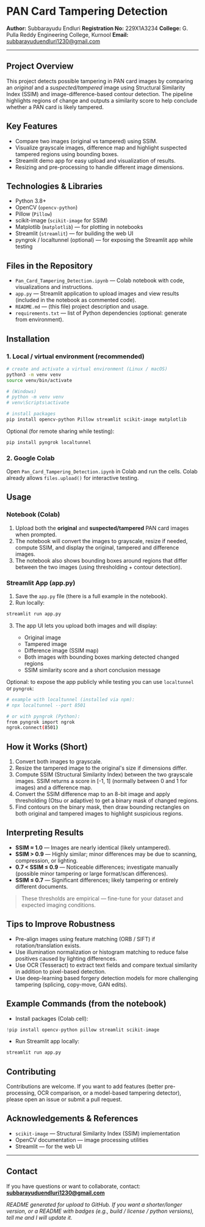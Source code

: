 # PAN Card Tampering Detection

**Author:** Subbarayudu Endluri
**Registration No:** 229X1A3234
**College:** G. Pulla Reddy Engineering College, Kurnool
**Email:** [subbarayuduendluri1230@gmail.com](mailto:subbarayuduendluri1230@gmail.com)

---

## Project Overview

This project detects possible tampering in PAN card images by comparing an *original* and a *suspected/tampered* image using Structural Similarity Index (SSIM) and image-difference-based contour detection. The pipeline highlights regions of change and outputs a similarity score to help conclude whether a PAN card is likely tampered.

## Key Features

* Compare two images (original vs tampered) using SSIM.
* Visualize grayscale images, difference map and highlight suspected tampered regions using bounding boxes.
* Streamlit demo app for easy upload and visualization of results.
* Resizing and pre-processing to handle different image dimensions.

## Technologies & Libraries

* Python 3.8+
* OpenCV (`opencv-python`)
* Pillow (`Pillow`)
* scikit-image (`scikit-image` for SSIM)
* Matplotlib (`matplotlib`) — for plotting in notebooks
* Streamlit (`streamlit`) — for building the web UI
* pyngrok / localtunnel (optional) — for exposing the Streamlit app while testing

## Files in the Repository

* `Pan_Card_Tampering_Detection.ipynb` — Colab notebook with code, visualizations and instructions.
* `app.py` — Streamlit application to upload images and view results (included in the notebook as commented code).
* `README.md` — (this file) project description and usage.
* `requirements.txt` — list of Python dependencies (optional: generate from environment).

## Installation

### 1. Local / virtual environment (recommended)

```bash
# create and activate a virtual environment (Linux / macOS)
python3 -m venv venv
source venv/bin/activate

# (Windows)
# python -m venv venv
# venv\Scripts\activate

# install packages
pip install opencv-python Pillow streamlit scikit-image matplotlib
```

Optional (for remote sharing while testing):

```bash
pip install pyngrok localtunnel
```

### 2. Google Colab

Open `Pan_Card_Tampering_Detection.ipynb` in Colab and run the cells. Colab already allows `files.upload()` for interactive testing.

## Usage

### Notebook (Colab)

1. Upload both the **original** and **suspected/tampered** PAN card images when prompted.
2. The notebook will convert the images to grayscale, resize if needed, compute SSIM, and display the original, tampered and difference images.
3. The notebook also shows bounding boxes around regions that differ between the two images (using thresholding + contour detection).

### Streamlit App (app.py)

1. Save the `app.py` file (there is a full example in the notebook).
2. Run locally:

```bash
streamlit run app.py
```

3. The app UI lets you upload both images and will display:

   * Original image
   * Tampered image
   * Difference image (SSIM map)
   * Both images with bounding boxes marking detected changed regions
   * SSIM similarity score and a short conclusion message

Optional: to expose the app publicly while testing you can use `localtunnel` or `pyngrok`:

```bash
# example with localtunnel (installed via npm):
# npx localtunnel --port 8501

# or with pyngrok (Python):
from pyngrok import ngrok
ngrok.connect(8501)
```

## How it Works (Short)

1. Convert both images to grayscale.
2. Resize the tampered image to the original's size if dimensions differ.
3. Compute SSIM (Structural Similarity Index) between the two grayscale images. SSIM returns a score in [-1, 1] (normally between 0 and 1 for images) and a difference map.
4. Convert the SSIM difference map to an 8-bit image and apply thresholding (Otsu or adaptive) to get a binary mask of changed regions.
5. Find contours on the binary mask, then draw bounding rectangles on both original and tampered images to highlight suspicious regions.

## Interpreting Results

* **SSIM ≈ 1.0** — Images are nearly identical (likely untampered).
* **SSIM > 0.9** — Highly similar; minor differences may be due to scanning, compression, or lighting.
* **0.7 < SSIM ≤ 0.9** — Noticeable differences; investigate manually (possible minor tampering or large format/scan differences).
* **SSIM ≤ 0.7** — Significant differences; likely tampering or entirely different documents.

> These thresholds are empirical — fine-tune for your dataset and expected imaging conditions.

## Tips to Improve Robustness

* Pre-align images using feature matching (ORB / SIFT) if rotation/translation exists.
* Use illumination normalization or histogram matching to reduce false positives caused by lighting differences.
* Use OCR (Tesseract) to extract text fields and compare textual similarity in addition to pixel-based detection.
* Use deep-learning based forgery detection models for more challenging tampering (splicing, copy-move, GAN edits).

## Example Commands (from the notebook)

* Install packages (Colab cell):

```python
!pip install opencv-python pillow streamlit scikit-image
```

* Run Streamlit app locally:

```bash
streamlit run app.py
```

## Contributing

Contributions are welcome. If you want to add features (better pre-processing, OCR comparison, or a model-based tampering detector), please open an issue or submit a pull request.

## Acknowledgements & References

* `scikit-image` — Structural Similarity Index (SSIM) implementation
* OpenCV documentation — image processing utilities
* Streamlit — for the web UI

---

## Contact

If you have questions or want to collaborate, contact: **[subbarayuduendluri1230@gmail.com](mailto:subbarayuduendluri1230@gmail.com)**

*README generated for upload to GitHub. If you want a shorter/longer version, or a README with badges (e.g., build / license / python versions), tell me and I will update it.*
